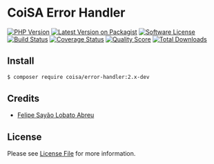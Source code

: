 # CoiSA Error Handler

[![PHP Version][ico-php]][link-packagist]
[![Latest Version on Packagist][ico-version]][link-packagist]
[![Software License][ico-license]](LICENSE)
[![Build Status][ico-build]][link-build]
[![Coverage Status][ico-scrutinizer]][link-scrutinizer]
[![Quality Score][ico-code-quality]][link-code-quality]
[![Total Downloads][ico-downloads]][link-downloads]

## Install

```sh
$ composer require coisa/error-handler:2.x-dev
```

## Credits

- [Felipe Sayão Lobato Abreu][link-author]

## License

Please see [License File](LICENSE.md) for more information.

[ico-version]: https://img.shields.io/packagist/v/coisa/error-handler.svg?style=flat-square
[ico-php]: https://img.shields.io/packagist/php-v/coisa/error-handler.svg?style=flat-square
[ico-license]: https://img.shields.io/github/license/coisa/error-handler.svg?style=flat-square
[ico-build]: https://img.shields.io/scrutinizer/build/g/coisa/error-handler/master.svg?style=flat-square
[ico-scrutinizer]: https://img.shields.io/scrutinizer/coverage/g/coisa/error-handler.svg?style=flat-square
[ico-code-quality]: https://img.shields.io/scrutinizer/g/coisa/error-handler.svg?style=flat-square
[ico-downloads]: https://img.shields.io/packagist/dt/coisa/error-handler.svg?style=flat-square

[link-packagist]: https://packagist.org/packages/coisa/error-handler
[link-build]: https://scrutinizer-ci.com/g/coisa/error-handler
[link-scrutinizer]: https://scrutinizer-ci.com/g/coisa/error-handler/code-structure
[link-code-quality]: https://scrutinizer-ci.com/g/coisa/error-handler
[link-downloads]: https://packagist.org/packages/coisa/error-handler
[link-author]: https://github.com/coisa
